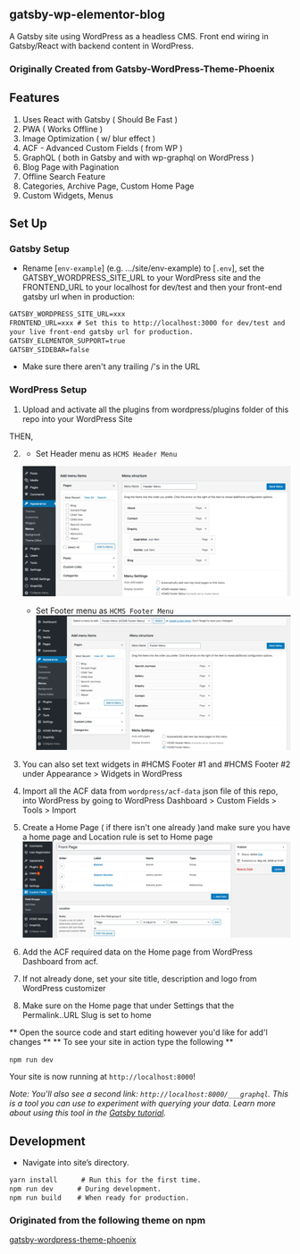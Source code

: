 ## gatsby-wp-elementor-blog

A Gatsby site using WordPress as a headless CMS.
Front end wiring in Gatsby/React with backend content in WordPress.

### Originally Created from Gatsby-WordPress-Theme-Phoenix

## Features

1. Uses React with Gatsby ( Should Be Fast )
2. PWA ( Works Offline )
3. Image Optimization ( w/ blur effect )
4. ACF - Advanced Custom Fields ( from WP )
5. GraphQL ( both in Gatsby and with wp-graphql on WordPress )
6. Blog Page with Pagination
7. Offline Search Feature
8. Categories, Archive Page, Custom Home Page
9. Custom Widgets, Menus

## Set Up

### Gatsby Setup

- Rename [`env-example`] (e.g. .../site/env-example) to [`.env`], set the GATSBY_WORDPRESS_SITE_URL to your WordPress site and the FRONTEND_URL to your localhost for dev/test and then your front-end gatsby url when in production:

```shell script
GATSBY_WORDPRESS_SITE_URL=xxx
FRONTEND_URL=xxx # Set this to http://localhost:3000 for dev/test and your live front-end gatsby url for production.
GATSBY_ELEMENTOR_SUPPORT=true
GATSBY_SIDEBAR=false
```

- Make sure there aren't any trailing /'s in the URL

### WordPress Setup

1. Upload and activate all the plugins from wordpress/plugins folder of this repo into your WordPress Site

THEN,

2. - Set Header menu as `HCMS Header Menu`

   ![](demos/header-menu-demo.png)

   - Set Footer menu as `HCMS Footer Menu`
     ![](demos/footer-menu-demo.png)

3. You can also set text widgets in #HCMS Footer #1 and #HCMS Footer #2 under Appearance > Widgets in WordPress
4. Import all the ACF data from `wordpress/acf-data` json file of this repo, into WordPress by going to WordPress Dashboard > Custom Fields > Tools > Import
5. Create a Home Page ( if there isn't one already )and make sure you have a home page and Location rule is set to Home page
   ![](demos/acf-home-screenshot.png)
6. Add the ACF required data on the Home page from WordPress Dashboard from acf.
7. If not already done, set your site title, description and logo from WordPress customizer
8. Make sure on the Home page that under Settings that the Permalink..URL Slug is set to home

** Open the source code and start editing however you'd like for add'l changes **
** To see your site in action type the following **

`npm run dev`

Your site is now running at `http://localhost:8000`!

_Note: You'll also see a second link: _`http://localhost:8000/___graphql`_. This is a tool you can use to experiment with querying your data. Learn more about using this tool in the [Gatsby tutorial](https://www.gatsbyjs.org/tutorial/part-five/#introducing-graphiql)._

## Development

- Navigate into site’s directory.

```shell
yarn install      # Run this for the first time.
npm run dev      # During development.
npm run build    # When ready for production.
```

### Originated from the following theme on npm

[gatsby-wordpress-theme-phoenix](https://www.npmjs.com/package/gatsby-wordpress-theme-phoenix)
